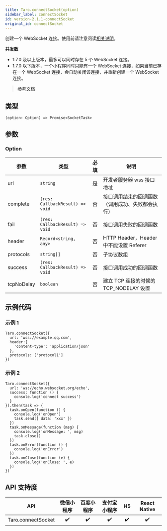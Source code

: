```yaml
---
title: Taro.connectSocket(option)
sidebar_label: connectSocket
id: version-2.1.1-connectSocket
original_id: connectSocket
---
```


创建一个 WebSocket 连接。使用前请注意阅读[相关说明](https://developers.weixin.qq.com/miniprogram/dev/framework/ability/network.html)。

**并发数**
- 1.7.0 及以上版本，最多可以同时存在 5 个 WebSocket 连接。
- 1.7.0 以下版本，一个小程序同时只能有一个 WebSocket 连接，如果当前已存在一个 WebSocket 连接，会自动关闭该连接，并重新创建一个 WebSocket 连接。

> [参考文档](https://developers.weixin.qq.com/miniprogram/dev/api/network/websocket/wx.connectSocket.html)

## 类型

```tsx
(option: Option) => Promise<SocketTask>
```

## 参数

### Option

<table>
  <thead>
    <tr>
      <th>参数</th>
      <th>类型</th>
      <th style="text-align:center">必填</th>
      <th>说明</th>
    </tr>
  </thead>
  <tbody>
    <tr>
      <td>url</td>
      <td><code>string</code></td>
      <td style="text-align:center">是</td>
      <td>开发者服务器 wss 接口地址</td>
    </tr>
    <tr>
      <td>complete</td>
      <td><code>(res: CallbackResult) =&gt; void</code></td>
      <td style="text-align:center">否</td>
      <td>接口调用结束的回调函数（调用成功、失败都会执行）</td>
    </tr>
    <tr>
      <td>fail</td>
      <td><code>(res: CallbackResult) =&gt; void</code></td>
      <td style="text-align:center">否</td>
      <td>接口调用失败的回调函数</td>
    </tr>
    <tr>
      <td>header</td>
      <td><code>Record&lt;string, any&gt;</code></td>
      <td style="text-align:center">否</td>
      <td>HTTP Header，Header 中不能设置 Referer</td>
    </tr>
    <tr>
      <td>protocols</td>
      <td><code>string[]</code></td>
      <td style="text-align:center">否</td>
      <td>子协议数组</td>
    </tr>
    <tr>
      <td>success</td>
      <td><code>(res: CallbackResult) =&gt; void</code></td>
      <td style="text-align:center">否</td>
      <td>接口调用成功的回调函数</td>
    </tr>
    <tr>
      <td>tcpNoDelay</td>
      <td><code>boolean</code></td>
      <td style="text-align:center">否</td>
      <td>建立 TCP 连接的时候的 TCP_NODELAY 设置</td>
    </tr>
  </tbody>
</table>

## 示例代码

### 示例 1

```tsx
Taro.connectSocket({
  url: 'wss://example.qq.com',
  header:{
    'content-type': 'application/json'
  },
  protocols: ['protocol1']
})
```

### 示例 2

```tsx
Taro.connectSocket({
  url: 'ws://echo.websocket.org/echo',
  success: function () {
    console.log('connect success')
  }
}).then(task => {
  task.onOpen(function () {
    console.log('onOpen')
    task.send({ data: 'xxx' })
  })
  task.onMessage(function (msg) {
    console.log('onMessage: ', msg)
    task.close()
  })
  task.onError(function () {
    console.log('onError')
  })
  task.onClose(function (e) {
    console.log('onClose: ', e)
  })
})
```

## API 支持度

| API | 微信小程序 | 百度小程序 | 支付宝小程序 | H5 | React Native |
| :---: | :---: | :---: | :---: | :---: | :---: |
| Taro.connectSocket | ✔️ | ✔️ | ✔️ | ✔️ | ✔️ |
